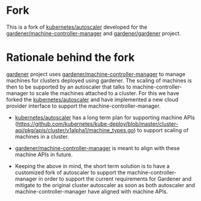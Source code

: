 # Fork
This is a fork of [kubernetes/autoscaler](https://github.com/kubernetes/autoscaler) developed for the [gardener/machine-controller-manager](https://github.com/gardener/machine-controller-manager) and [gardener/gardener](https://github.com/gardener/gardener) project.

# Rationale behind the fork

[gardener](https://github.com/gardener/gardener) project uses [gardener/machine-controller-manager](https://github.com/gardener/machine-controller-manager) to manage machines for clusters deployed using gardener. The scaling of machines is then to be supported by an autoscaler that talks to machine-controller-manager to scale the machines attached to a cluster. For this we have forked the [kubernetes/autoscaler](https://github.com/kubernetes/autoscaler) and have implemented a new cloud provider interface to support the machine-controller-manager.

- [kubernetes/autoscaler](https://github.com/kubernetes/autoscaler) has a long term plan for supporting machine APIs (https://github.com/kubernetes/kube-deploy/blob/master/cluster-api/pkg/apis/cluster/v1alpha1/machine_types.go) to support scaling of machines in a cluster.

- [gardener/machine-controller-manager](https://github.com/gardener/machine-controller-manager) is meant to align with these machine APIs in future.

- Keeping the above in mind, the short term solution is to have a customized fork of autoscaler to support the machine-controller-manager in order to support the current requirements for Gardener and mitigate to the original cluster autoscaler as soon as both autoscaler and machine-controller-manager have aligned with machine APIs.
